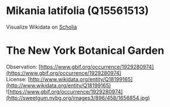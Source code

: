 
Mikania latifolia (Q15561513)
=============================
  
Visualize Wikidata on [Scholia](https://scholia.toolforge.org/taxon/Q15561513)
# The New York Botanical Garden
  
Observation: [https://www.gbif.org/occurrence/1929280974](https://www.gbif.org/occurrence/1929280974)  
License: [http://www.wikidata.org/entity/Q18199165](http://www.wikidata.org/entity/Q18199165)  
![https://www.gbif.org/occurrence/1929280974](http://sweetgum.nybg.org/images3/896/458/1656854.jpg)